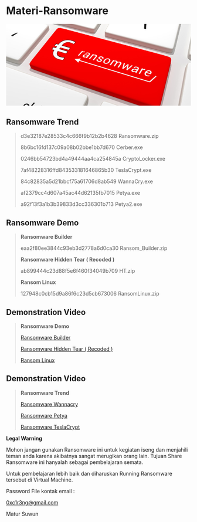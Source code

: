 # Materi-Ransomware

<center><a href="https://raw.githubusercontent.com/0xc1r3ng/Materi-Ransomware/master/ransomeware321.jpg" target="_blank"><img src="https://raw.githubusercontent.com/0xc1r3ng/Materi-Ransomware/master/ransomeware321.jpg" style="max-width:100%;"></a></p>

</center>

<h2>Ransomware Trend </h2>

<blockquote>
<p>
d3e32187e28533c4c666f9b12b2b4628  Ransomware.zip

8b6bc16fd137c09a08b02bbe1bb7d670  Cerber.exe

0246bb54723bd4a49444aa4ca254845a  CryptoLocker.exe

7af48228316ffd843533181646865b30  TeslaCrypt.exe

84c82835a5d21bbcf75a61706d8ab549  WannaCry.exe

af2379cc4d607a45ac44d62135fb7015  Petya.exe

a92f13f3a1b3b39833d3cc336301b713  Petya2.exe

</p>
</blockquote>

<h2>Ransomware Demo</h2>


<blockquote>
<p>
<b>Ransomware Builder</b>

eaa2f80ee3844c93eb3d2778a6d0ca30  Ransom_Builder.zip

<b>Ransomware Hidden Tear ( Recoded )</b>

ab899444c23d88f5e6f460f34049b709  HT.zip

<b>Ransom Linux</b>

127948c0cb15d9a86f6c23d5cb673006  RansomLinux.zip
</p>
</blockquote>

<h2>Demonstration Video</h2>


<blockquote>
<p>
<b>Ransomware Demo</b>

<p><a href="https://youtu.be/_nitllZbDi8">Ransomware Builder</a></p>

<p><a href="https://youtu.be/rFKSe8F-K-Q">Ransomware Hidden Tear ( Recoded )</a></p>

<p><a href="https://youtu.be/LqIQV97FvrU">Ransom Linux</a></p>

</p>
</blockquote>

<h2>Demonstration Video</h2>


<blockquote>
<p>
<b>Ransomware Trend</b>

<p><a href="https://youtu.be/ddxh8RQRiUo">Ransomware Wannacry</a></p>

<p><a href="https://youtu.be/SiGDNKjtxdY">Ransomware Petya</a></p>

<p><a href="https://youtu.be/enRJv4lfXF4">Ransomware TeslaCrypt</a></p>

</p>
</blockquote>

<p><strong>Legal Warning</strong></p>
<p>Mohon jangan gunakan Ransomware ini untuk kegiatan iseng dan menjahili teman anda karena akibatnya sangat merugikan orang lain. Tujuan Share Ransomware ini hanyalah sebagai pembelajaran semata.

Untuk pembelajaran lebih baik dan diharuskan Running Ransomware tersebut di Virtual Machine.

Password File kontak email : <p><a href="0xc1r3ng@gmail.com">0xc1r3ng@gmail.com</a></p>

Matur Suwun </p>
